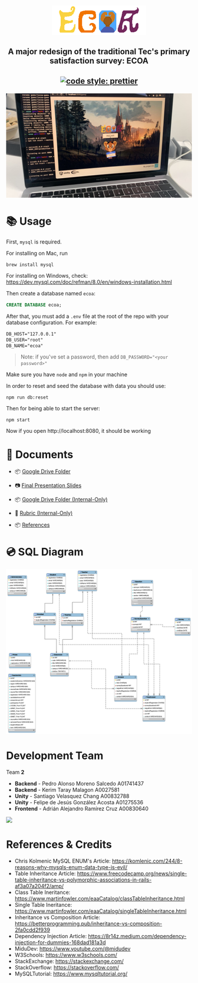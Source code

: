 <p align="center">
    <img src="logo.png">
</p>

<h2 align="center"> 
    A major redesign of the traditional Tec's primary satisfaction survey: ECOA
<h2>

<p align="center">
    <a href="https://github.com/prettier/prettier">
        <img alt="code style: prettier" src="https://img.shields.io/badge/code_style-prettier-ff69b4.svg?style=flat-square">
    </a>
</p>

![](demo.jpeg)

# 📚 Usage

First, `mysql` is required.

For installing on Mac, run

```console
brew install mysql
```

For installing on Windows, check: https://dev.mysql.com/doc/refman/8.0/en/windows-installation.html

Then create a database named `ecoa`:

```sql
CREATE DATABASE ecoa;
```

After that, you must add a `.env` file at the root of the repo with your database configuration. For example:

```
DB_HOST="127.0.0.1"
DB_USER="root"
DB_NAME="ecoa"
```

> Note: if you've set a password, then add `DB_PASSWORD="<your password>"`

Make sure you have `node` and `npm` in your machine

In order to reset and seed the database with data you should use:

```console
npm run db:reset
```

Then for being able to start the server:

```console
npm start
```

Now if you open http://localhost:8080, it should be working

# 📑 Documents

- 📦 [Google Drive Folder](https://drive.google.com/drive/folders/18pnYM_UuBCcxaX-H8bqIiA9n4d28qxLd?usp=sharing)
- 📷 [Final Presentation Slides](https://drive.google.com/file/d/14o_AVzkfNEDO347Sl9mUJQ7ily8cvVNC/view?usp=share_link)

- 📦 [Google Drive Folder (Internal-Only)](https://drive.google.com/drive/folders/1D2RHVyTfaO_m26Hka9A1EXCZ5MDTx3B7?usp=sharing)
- 📌 [Rubric (Internal-Only)](https://docs.google.com/spreadsheets/d/1_pA1fRWtzcggmU9Bw4S-WutvSK5uTGxi/edit?usp=share_link&ouid=112199480319751895298&rtpof=true&sd=true)
- 📦 [References](https://docs.google.com/document/d/1b2WmbTR-I2CKzESaP6EjdE4DjvG1zKKlzB-w04W2M2Q/edit?usp=sharing)

# 💿 SQL Diagram

![](server/src/db/diagramav7.png)

# Development Team

Team **2**

- **Backend** - Pedro Alonso Moreno Salcedo A01741437
- **Backend** - Kerim Taray Malagon A0027581
- **Unity** - Santiago Velasquez Chang A00832788
- **Unity** - Felipe de Jesús González Acosta A01275536
- **Frontend** - Adrián Alejandro Ramírez Cruz A00830640

![](https://contrib.rocks/image?repo=pedroalonsoms/ecoa)

# References & Credits

- Chris Kolmenic MySQL ENUM's Article: https://komlenic.com/244/8-reasons-why-mysqls-enum-data-type-is-evil/
- Table Inheritance Article: https://www.freecodecamp.org/news/single-table-inheritance-vs-polymorphic-associations-in-rails-af3a07a204f2/amp/
- Class Table Ineritance: https://www.martinfowler.com/eaaCatalog/classTableInheritance.html
- Single Table Ineritance: https://www.martinfowler.com/eaaCatalog/singleTableInheritance.html
- Inheritance vs Composition Article: https://betterprogramming.pub/inheritance-vs-composition-2fa0cdd2f939
- Dependency Injection Article: https://8r14z.medium.com/dependency-injection-for-dummies-168dad181a3d
- MiduDev: https://www.youtube.com/@midudev
- W3Schools: https://www.w3schools.com/
- StackExchange: https://stackexchange.com/
- StackOverflow: https://stackoverflow.com/
- MySQLTutorial: https://www.mysqltutorial.org/
